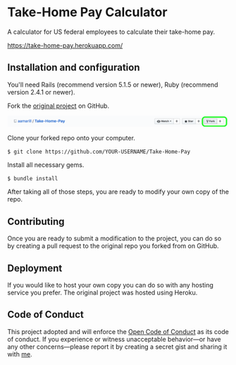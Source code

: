 # Take-Home Pay Calculator

A calculator for US federal employees to calculate their take-home pay.

https://take-home-pay.herokuapp.com/


## Installation and configuration
You'll need Rails (recommend version 5.1.5 or newer), Ruby (recommend version
  2.4.1 or newer).

Fork the [original project](https://github.com/aamarill/Take-Home-Pay) on GitHub.

![alt title](app/assets/images/forking_screenshot.png)

Clone your forked repo onto your computer.

``` shell
$ git clone https://github.com/YOUR-USERNAME/Take-Home-Pay
```

Install all necessary gems.

```shell
$ bundle install
```

After taking all of those steps, you are ready to modify your own copy of the
repo.

## Contributing
Once you are ready to submit a modification to the project, you can do so by
creating a pull request to the original repo you forked from on GitHub.

## Deployment
If you would like to host your own copy you can do so with any hosting service
you prefer. The original project was hosted using Heroku.

## Code of Conduct
This project adopted and will enforce the [Open Code of Conduct](http://todogroup.org/opencodeofconduct/)
as its code of conduct. If you experience or witness unacceptable behavior—or have any other concerns—please report it by creating a secret gist and sharing it with [me](https://github.com/aamarill).
